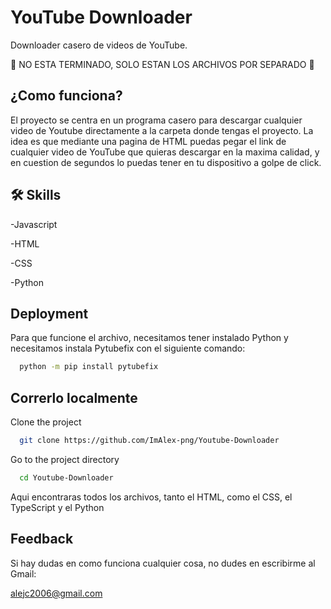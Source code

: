 

# YouTube Downloader

Downloader casero de videos de YouTube.

🚧 NO ESTA TERMINADO, SOLO ESTAN LOS ARCHIVOS POR SEPARADO 🚧



## ¿Como funciona?

El proyecto se centra en un programa casero para descargar cualquier video de Youtube directamente a la carpeta donde tengas el proyecto.
La idea es que mediante una pagina de HTML puedas pegar el link de cualquier video de YouTube que quieras descargar en la maxima calidad,
y en cuestion de segundos lo puedas tener en tu dispositivo a golpe de click.

## 🛠 Skills
-Javascript 

-HTML 

-CSS

-Python


## Deployment

Para que funcione el archivo, necesitamos tener instalado Python y necesitamos instala Pytubefix con el siguiente comando:

```bash
  python -m pip install pytubefix

```


## Correrlo localmente

Clone the project

```bash
  git clone https://github.com/ImAlex-png/Youtube-Downloader
```

Go to the project directory

```bash
  cd Youtube-Downloader
```

Aqui encontraras todos los archivos, tanto el HTML, como el CSS, el TypeScript y el Python


## Feedback

Si hay dudas en como funciona cualquier cosa, no dudes en escribirme al Gmail:

alejc2006@gmail.com

